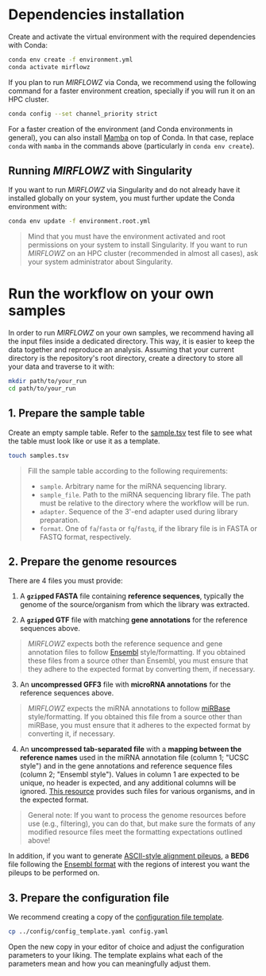 # Dependencies installation

Create and activate the virtual environment with the required dependencies
with Conda:

```bash
conda env create -f environment.yml
conda activate mirflowz
```

If you plan to run _MIRFLOWZ_ via Conda, we recommend using the following
command for a faster environment creation, specially if you will run it on an
HPC cluster.

```bash
conda config --set channel_priority strict
```

For a faster creation of the environment (and Conda environments in general),
you can also install [Mamba][mamba] on top of Conda. In that case, replace
`conda` with `mamba` in the commands above (particularly in 
`conda env create`).

## Running _MIRFLOWZ_ with Singularity

If you want to run _MIRFLOWZ_ via Singularity and do not already
have it installed globally on your system, you must further update the Conda
environment with:

```bash
conda env update -f environment.root.yml
```

> Mind that you must have the environment activated and root permissions on
> your system to install Singularity. If you want to run _MIRFLOWZ_ on an HPC
> cluster (recommended in almost all cases), ask your system administrator
> about Singularity.

# Run the workflow on your own samples

In order to run _MIRFLOWZ_ on your own samples, we recommend having all the
input files inside a dedicated directory. This way, it is easier to keep the
data together and reproduce an analysis. Assuming that your current directory
is the repository's root directory, create a directory to store all your data
and traverse to it with:

```bash
mkdir path/to/your_run
cd path/to/your_run
```

## 1. Prepare the sample table

Create an empty sample table. Refer to the
[sample.tsv](../test/test_files/samples_table.tsv) test file to see what the
table must look like or use it as a template.

```bash
touch samples.tsv
```

> Fill the sample table according to the following requirements:  
>
> - `sample`. Arbitrary name for the miRNA sequencing library.
> - `sample_file`. Path to the miRNA sequencing library file. The path must be
> relative to the directory where the workflow will be run.
> - `adapter`. Sequence of the 3'-end adapter used during library preparation.
> - `format`. One of `fa`/`fasta` or `fq`/`fastq`, if the library file is in
> FASTA or FASTQ format, respectively.

## 2. Prepare the genome resources

There are 4 files you must provide: 

1. A **`gzip`ped FASTA** file containing **reference sequences**, typically the
   genome of the source/organism from which the library was extracted.

2. A **`gzip`ped GTF** file with matching **gene annotations** for the
   reference sequences above.

> _MIRFLOWZ_ expects both the reference sequence and gene annotation files to
> follow [Ensembl][ensembl] style/formatting. If you obtained these files from
> a source other than Ensembl, you must ensure that they adhere to the
> expected format by converting them, if necessary.

3. An **uncompressed GFF3** file with **microRNA annotations** for the reference
   sequences above.

> _MIRFLOWZ_ expects the miRNA annotations to follow [miRBase][mirbase]
> style/formatting. If you obtained this file from a source other than miRBase,
> you must ensure that it adheres to the expected format by converting it, if
> necessary.


4. An **uncompressed tab-separated file** with a **mapping between the
   reference names** used in the miRNA annotation file (column 1; "UCSC style")
   and in the gene annotations and reference sequence files (column 2; "Ensembl
   style"). Values in column 1 are expected to be unique, no header is
   expected, and any additional columns will be ignored. [This
   resource][chrMap] provides such files for various organisms, and in the
   expected format.

> General note: If you want to process the genome resources before use (e.g.,
> filtering), you can do that, but make sure the formats of any modified
> resource files meet the formatting expectations outlined above!

In addition, if you want to generate
[ASCII-style alignment pileups][ascii-pileups], a **BED6** file following the
[Ensembl format][ensembl-bed] with the regions of interest you want the pileups
to be performed on.

## 3. Prepare the configuration file

We recommend creating a copy of the
[configuration file template](config_template.yaml).

```bash
cp ../config/config_template.yaml config.yaml

```

Open the new copy in your editor of choice and adjust the configuration
parameters to your liking. The template explains what each of the parameters
mean and how you can meaningfully adjust them.

[ascii-pileups]: <https://git.scicore.unibas.ch/zavolan_group/tools/ascii-alignment-pileup>
[chrMap]: <https://github.com/dpryan79/ChromosomeMappings>
[ensembl]: <https://ensembl.org/>
[ensembl-bed]: <https://www.ensembl.org/info/website/upload/bed.html>
[mamba]: <https://github.com/mamba-org/mamba>
[mirbase]: <https://mirbase.org/>
